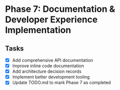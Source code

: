 # Phase 7: Documentation & Developer Experience Implementation

## Tasks
- [x] Add comprehensive API documentation
- [x] Improve inline code documentation
- [x] Add architecture decision records
- [x] Implement better development tooling
- [x] Update TODO.md to mark Phase 7 as completed
